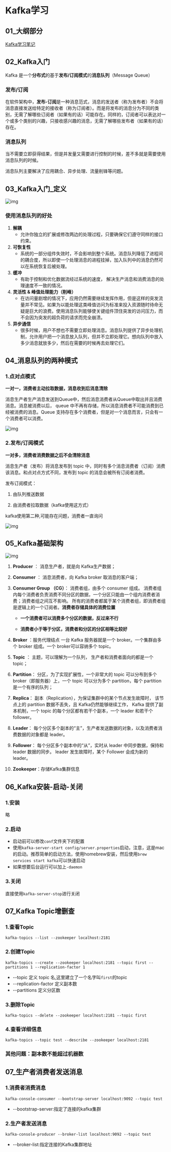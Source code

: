 # Kafka学习

## 01_大纲部分

[Kafka学习笔记](https://my.oschina.net/jallenkwong/blog/4449224)

## 02_Kafka入门

Kafka 是一个**分布式**的基于**发布/订阅模式**的**消息队列**（Message Queue）

### 发布/订阅

在软件架构中，**发布-订阅**是一种消息范式，消息的发送者（称为发布者）不会将消息直接发送给特定的接收者（称为订阅者）。而是将发布的消息分为不同的类别，无需了解哪些订阅者（如果有的话）可能存在。同样的，订阅者可以表达对一个或多个类别的兴趣，只接收感兴趣的消息，无需了解哪些发布者（如果有的话）存在。

### 消息队列
当不需要立即获得结果，但是并发量又需要进行控制的时候，差不多就是需要使用消息队列的时候。

消息队列主要解决了应用耦合、异步处理、流量削锋等问题。


## 03_Kafka入门_定义

![img](Kafka学习.assets/01.png)

### 使用消息队列的好处
1. **解耦**
   - 允许你独立的扩展或修改两边的处理过程，只要确保它们遵守同样的接口约束。
2. **可恢复性**
   - 系统的一部分组件失效时，不会影响到整个系统。消息队列降低了进程间的耦合度，所以即使一个处理消息的进程挂掉，加入队列中的消息仍然可以在系统恢复后被处理。
3. **缓冲**
   - 有助于控制和优化数据流经过系统的速度， 解决生产消息和消费消息的处理速度不一致的情况。
4. **灵活性 & 峰值处理能力（削峰）**
   - 在访问量剧增的情况下，应用仍然需要继续发挥作用，但是这样的突发流量并不常见。如果为以能处理这类峰值访问为标准来投入资源随时待命无疑是巨大的浪费。使用消息队列能够使关键组件顶住突发的访问压力，而不会因为突发的超负荷的请求而完全崩溃。
5. **异步通信**
   - 很多时候，用户不想也不需要立即处理消息。消息队列提供了异步处理机制，允许用户把一个消息放入队列，但并不立即处理它。想向队列中放入多少消息就放多少，然后在需要的时候再去处理它们。



## 04_消息队列的两种模式

### 1.点对点模式

**一对一，消费者主动拉取数据，消息收到后消息清除**

消息生产者生产消息发送到Queue中，然后消息消费者从Queue中取出并且消费消息。消息被消费以后， queue 中不再有存储，所以消息消费者不可能消费到已经被消费的消息。Queue 支持存在多个消费者，但是对一个消息而言，只会有一个消费者可以消费。

![img](Kafka学习.assets/02-8514082.png)

### 2.发布/订阅模式

**一对多，消费者消费数据之后不会清除消息**

消息生产者（发布）将消息发布到 topic 中，同时有多个消息消费者（订阅）消费该消息。和点对点方式不同，发布到 topic 的消息会被所有订阅者消费。

发布订阅模式：

1. 由队列推送数据  

2. 由消费者拉取数据（kafka使用这方式）

kafka使用第二种,可能存在问题，消费者一直询问

![img](Kafka学习.assets/03-8514184.png)



## 05_Kafka基础架构

![img](Kafka学习.assets/04-8514638.png)

1. **Producer** ： 消息生产者，就是向 Kafka生产数据；

2. **Consumer** ： 消息消费者，向 Kafka broker 取消息的客户端；

3. **Consumer Group （CG）**： 消费者组，由多个 consumer 组成。 消费者组内每个消费者负责消费不同分区的数据，一个分区只能由一个组内消费者消费；消费者组之间互不影响。 所有的消费者都属于某个消费者组，即消费者组是逻辑上的一个订阅者。**消费者存储具体的消费位置**

   + **一个消费者可以消费多个分区的数据，反过来不行**

   + **消费者小于等于分区，消费者和分区的分区相等比较好**

4. **Broker** ：服务代理结点 一台 Kafka 服务器就是一个 broker。一个集群由多个 broker 组成。一个 broker可以容纳多个 topic。

5. **Topic** ： 主题，可以理解为一个队列， 生产者和消费者面向的都是一个 topic；

6. **Partition**： 分区，为了实现扩展性，一个非常大的 topic 可以分布到多个 broker（即服务器）上，一个 topic 可以分为多个 partition，每个 partition 是一个有序的队列；
7. **Replica**： 副本（Replication），为保证集群中的某个节点发生故障时， 该节点上的 partition 数据不丢失，且 Kafka仍然能够继续工作， Kafka 提供了副本机制，一个 topic 的每个分区都有若干个副本，一个 leader 和若干个 follower。
8. **Leader**： 每个分区多个副本的“主”，生产者发送数据的对象，以及消费者消费数据的对象都是 leader。
9. **Follower**： 每个分区多个副本中的“从”，实时从 leader 中同步数据，保持和 leader 数据的同步。 leader 发生故障时，某个 Follower 会成为新的 leader。
10. **Zookeeper**：存储Kafka集群信息  



## 06_Kafka安装-启动-关闭

### 1.安装

略

### 2.启动

+ 启动前可以修改`conf`文件夹下的配置
+ 使用`kafka-server-start config/server.properties`启动，注意，这是mac的启动。推荐简单的启动方法，使用homebrew安装，然后使用`brew services start kafka`可以快速启动
+ 如果想要后台运行可以加上`-daemon`

### 3.关闭

直接使用`kafka-server-stop`进行关闭



## 07_Kafka Topic增删查

### 1.查看Topic

`kafka-topics --list --zookeeper localhost:2181`

### 2.创建Topic

`kafka-topics --create --zookeeper localhost:2181 --topic first --partitions 1 --replication-factor 1`

- --topic 定义 topic 名,这里建立了一个名字叫`first`的topic
- --replication-factor 定义副本数
- --partitions 定义分区数

### 3.删除Topic

`kafka-topics --delete --zookeeper localhost:2181 --topic first`

### 4.查看详细信息

`kafka-topics --topic test --describe --zookeeper localhost:2181`



### 其他问题：副本数不能超过机器数



## 07_生产者消费者发送消息

### 1.消费者消费消息

`kafka-console-consumer --bootstrap-server localhost:9092 --topic test`

+ --bootstrap-server:指定了连接的kafka集群

### 2.生产者发送消息

`kafka-console-producer --broker-list localhost:9092 --topic test`

+ --broker-list:指定连接的Kafka集群地址


